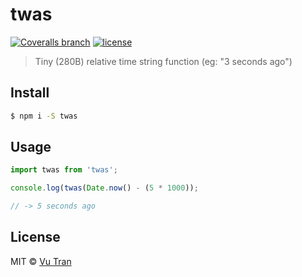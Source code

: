 # twas

[![Coveralls branch](https://img.shields.io/coveralls/vutran/twas/master.svg?maxAge=2592000&style=flat-square)](https://coveralls.io/github/vutran/twas) [![license](https://img.shields.io/github/license/vutran/twas.svg?maxAge=2592000&style=flat-square)](LICENSE)

> Tiny (280B) relative time string function (eg: "3 seconds ago")

## Install

```bash
$ npm i -S twas
```

## Usage

```js
import twas from 'twas';

console.log(twas(Date.now() - (5 * 1000));

// -> 5 seconds ago
```

## License

MIT © [Vu Tran](https://github.com/vutran)
